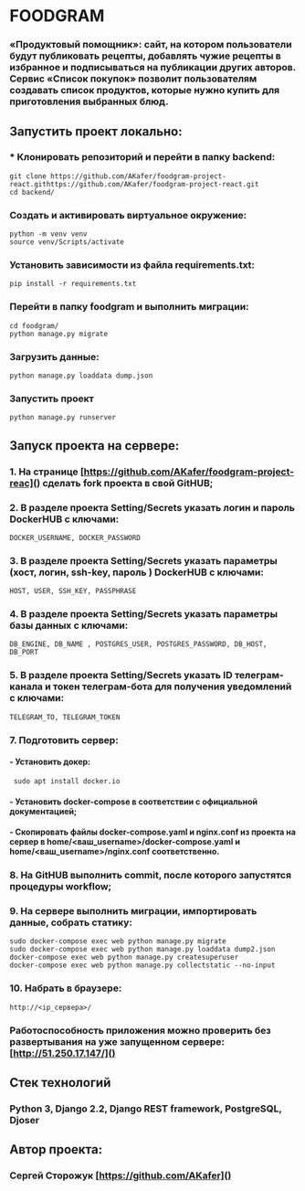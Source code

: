 # FOODGRAM

### «Продуктовый помощник»: сайт, на котором пользователи будут публиковать рецепты, добавлять чужие рецепты в избранное и подписываться на публикации других авторов. Сервис «Список покупок» позволит пользователям создавать список продуктов, которые нужно купить для приготовления выбранных блюд.

## Запустить проект локально:

### * Клонировать репозиторий и перейти в папку backend:

```
git clone https://github.com/AKafer/foodgram-project-react.githttps://github.com/AKafer/foodgram-project-react.git
cd backend/
```

### Создать и активировать виртуальное окружение:

```
python -m venv venv
source venv/Scripts/activate
```

### Установить зависимости из файла requirements.txt:

```
pip install -r requirements.txt
```

### Перейти в папку foodgram и выполнить миграции:

```
cd foodgram/
python manage.py migrate
```

### Загрузить данные:

```
python manage.py loaddata dump.json
```

### Запустить проект

`python manage.py runserver`

## Запуск проекта на сервере:

### 1. На странице [https://github.com/AKafer/foodgram-project-reac]() сделать fork проекта в свой GitHUB;

### 2. В разделе проекта Setting/Secrets указать логин и пароль DockerHUB с ключами:

```
DOCKER_USERNAME, DOCKER_PASSWORD
```

### 3. В разделе проекта Setting/Secrets указать параметры (хост, логин, ssh-key, пароль ) DockerHUB с ключами:

```
HOST, USER, SSH_KEY, PASSPHRASE
```

### 4. В разделе проекта Setting/Secrets указать параметры базы данных с ключами:

```
DB_ENGINE, DB_NAME , POSTGRES_USER, POSTGRES_PASSWORD, DB_HOST, DB_PORT
```

### 5. В разделе проекта Setting/Secrets указать ID телеграм-канала и токен телеграм-бота для получения уведомлений с ключами:

```
TELEGRAM_TO, TELEGRAM_TOKEN
```

### 7. Подготовить сервер:

#### - Установить докер:

```
 sudo apt install docker.io 
```

#### - Установить docker-compose в соответствии с официальной документацией;

#### - Скопировать файлы docker-compose.yaml и nginx.conf из проекта на сервер в home/<ваш_username>/docker-compose.yaml и home/<ваш_username>/nginx.conf соответственно.

### 8. На GitHUB выполнить commit, после которого запустятся процедуры workflow;

### 9. На сервере выполнить миграции, импортировать данные, собрать статику:

```
sudo docker-compose exec web python manage.py migrate
sudo docker-compose exec web python manage.py loaddata dump2.json
docker-compose exec web python manage.py createsuperuser
docker-compose exec web python manage.py collectstatic --no-input

```

### 10. Набрать в браузере:

```
http://<ip_сервера>/
```

### Работоспособность приложения можно проверить без развертывания на уже запущенном сервере: [http://51.250.17.147/]()

## Стек технологий

### Python 3, Django 2.2, Django REST framework, PostgreSQL, Djoser

## Автор проекта:

### Сергей Сторожук [https://github.com/AKafer]()
